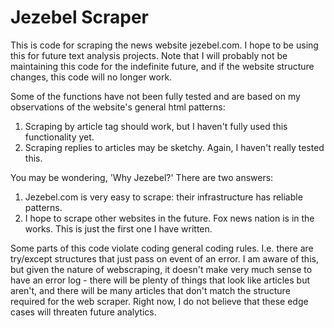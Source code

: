 Jezebel Scraper
===============

This is code for scraping the news website jezebel.com. I hope to be using
this for future text analysis projects. Note that I will probably not be
maintaining this code for the indefinite future, and if the website structure
changes, this code will no longer work.

Some of the functions have not been fully tested and are based on my
observations of the website's general html patterns:
1. Scraping by article tag should work, but I haven't fully used this
   functionality yet.
2. Scraping replies to articles may be sketchy. Again, I haven't really tested
   this.

You may be wondering, 'Why Jezebel?' There are two answers:
1. Jezebel.com is very easy to scrape: their infrastructure has
   reliable patterns.
2. I hope to scrape other websites in the future. Fox news nation is in the
   works. This is just the first one I have written.

Some parts of this code violate coding general coding rules. I.e. there are
try/except structures that just pass on event of an error. I am aware of this,
but given the nature of webscraping, it doesn't make very much sense to have
an error log - there will be plenty of things that look like articles but
aren't, and there will be many articles that don't match the structure
required for the web scraper. Right now, I do not believe that these edge
cases will threaten future analytics.
